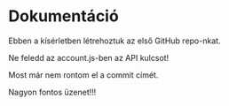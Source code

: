 # Dokumentáció

Ebben a kísérletben létrehoztuk az első GitHub repo-nkat.

Ne feledd az account.js-ben az API kulcsot!

Most már nem rontom el a commit címét.

Nagyon fontos üzenet!!!
